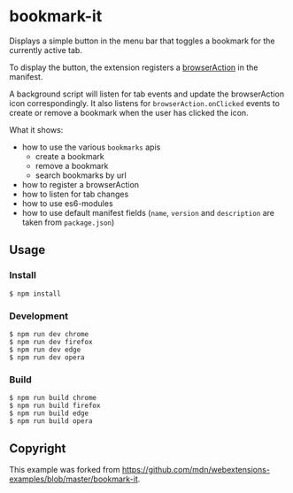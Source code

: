 # bookmark-it

Displays a simple button in the menu bar that toggles a bookmark for the currently active tab.

To display the button, the extension registers a [browserAction](https://developer.mozilla.org/en-US/Add-ons/WebExtensions/API/browserAction) in the manifest.

A background script will listen for tab events and update the browserAction icon correspondingly. It also listens for `browserAction.onClicked` events to create or remove a bookmark when the user has clicked the icon.

What it shows:

* how to use the various `bookmarks` apis
  * create a bookmark
  * remove a bookmark
  * search bookmarks by url
* how to register a browserAction
* how to listen for tab changes
* how to use es6-modules
* how to use default manifest fields (`name`, `version` and `description` are taken from `package.json`)

## Usage

### Install 

    $ npm install

### Development

    $ npm run dev chrome
    $ npm run dev firefox
    $ npm run dev edge
    $ npm run dev opera

### Build

    $ npm run build chrome
    $ npm run build firefox
    $ npm run build edge
    $ npm run build opera

## Copyright

This example was forked from https://github.com/mdn/webextensions-examples/blob/master/bookmark-it.
